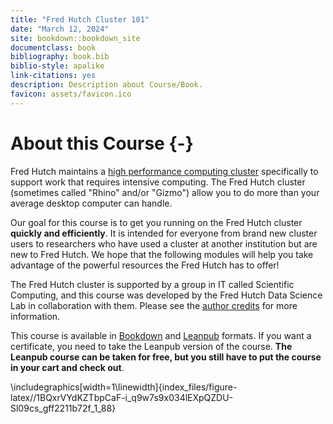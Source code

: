 ```yaml
---
title: "Fred Hutch Cluster 101"
date: "March 12, 2024"
site: bookdown::bookdown_site
documentclass: book
bibliography: book.bib
biblio-style: apalike
link-citations: yes
description: Description about Course/Book.
favicon: assets/favicon.ico
---
```




# About this Course {-}

Fred Hutch maintains a [high performance computing cluster](https://en.wikipedia.org/wiki/HPCC) specifically to support work that requires intensive computing. The Fred Hutch cluster (sometimes called "Rhino" and/or "Gizmo") allow you to do more than your average desktop computer can handle.

Our goal for this course is to get you running on the Fred Hutch cluster **quickly and efficiently**. It is intended for everyone from brand new cluster users to researchers who have used a cluster at another institution but are new to Fred Hutch. We hope that the following modules will help you take advantage of the powerful resources the Fred Hutch has to offer!

The Fred Hutch cluster is supported by a group in IT called Scientific Computing, and this course was developed by the Fred Hutch Data Science Lab in collaboration with them. Please see the [author credits](#about-the-authors) for more information.

This course is available in [Bookdown](https://hutchdatascience.org/FH_Cluster_Guide) and [Leanpub](https://leanpub.com/courses/fredhutch/fredhutchcluster101) formats. If you want a certificate, you need to take the Leanpub version of the course. **The Leanpub course can be taken for free, but you still have to put the course in your cart and check out**.


\includegraphics[width=1\linewidth]{index_files/figure-latex//1BQxrVYdKZTbpCaF-i_q9w7s9x034lEXpQZDU-Sl09cs_gff2211b72f_1_88} 
